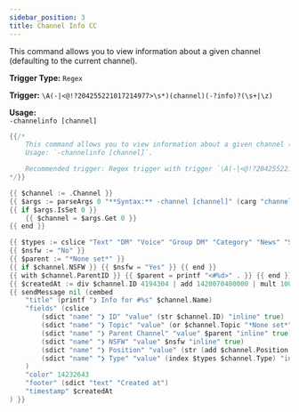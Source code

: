 ```yaml
---
sidebar_position: 3
title: Channel Info CC
---
```


This command allows you to view information about a given channel (defaulting to the current channel).

**Trigger Type:** `Regex`

**Trigger:** `\A(-|<@!?204255221017214977>\s*)(channel)(-?info)?(\s+|\z)`

**Usage:**  
`-channelinfo [channel]`

```go
{{/*
	This command allows you to view information about a given channel (defaulting to the current channel).
	Usage: `-channelinfo [channel]`.

	Recommended trigger: Regex trigger with trigger `\A(-|<@!?204255221017214977>\s*)(channel)(-?info)?(\s+|\z)`
*/}}

{{ $channel := .Channel }}
{{ $args := parseArgs 0 "**Syntax:** -channel [channel]" (carg "channel" "channel") }}
{{ if $args.IsSet 0 }}
	{{ $channel = $args.Get 0 }}
{{ end }}

{{ $types := cslice "Text" "DM" "Voice" "Group DM" "Category" "News" "Store" }}
{{ $nsfw := "No" }}
{{ $parent := "*None set*" }}
{{ if $channel.NSFW }} {{ $nsfw = "Yes" }} {{ end }}
{{ with $channel.ParentID }} {{ $parent = printf "<#%d>" . }} {{ end }}
{{ $createdAt := div $channel.ID 4194304 | add 1420070400000 | mult 1000000 | toDuration | (newDate 1970 1 1 0 0 0).Add }}
{{ sendMessage nil (cembed
	"title" (printf "❯ Info for #%s" $channel.Name)
	"fields" (cslice
		(sdict "name" "❯ ID" "value" (str $channel.ID) "inline" true)
		(sdict "name" "❯ Topic" "value" (or $channel.Topic "*None set*") "inline" true)
		(sdict "name" "❯ Parent Channel" "value" $parent "inline" true)
		(sdict "name" "❯ NSFW" "value" $nsfw "inline" true)
		(sdict "name" "❯ Position" "value" (str (add $channel.Position 1)) "inline" true)
		(sdict "name" "❯ Type" "value" (index $types $channel.Type) "inline" true)
	)
	"color" 14232643
	"footer" (sdict "text" "Created at")
	"timestamp" $createdAt
) }}
```